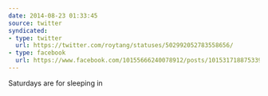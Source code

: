 ```yaml
---
date: 2014-08-23 01:33:45
source: twitter
syndicated:
- type: twitter
  url: https://twitter.com/roytang/statuses/502992052783558656/
- type: facebook
  url: https://www.facebook.com/10155666240078912/posts/10153171887533912
---
```


Saturdays are for sleeping in